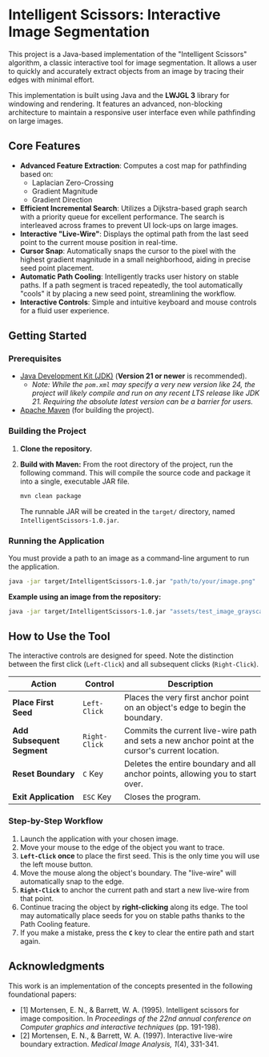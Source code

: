 
# Intelligent Scissors: Interactive Image Segmentation

This project is a Java-based implementation of the "Intelligent Scissors" algorithm, a classic interactive tool for image segmentation. It allows a user to quickly and accurately extract objects from an image by tracing their edges with minimal effort.

This implementation is built using Java and the **LWJGL 3** library for windowing and rendering. It features an advanced, non-blocking architecture to maintain a responsive user interface even while pathfinding on large images.

## Core Features

-   **Advanced Feature Extraction**: Computes a cost map for pathfinding based on:
    -   Laplacian Zero-Crossing
    -   Gradient Magnitude
    -   Gradient Direction
-   **Efficient Incremental Search**: Utilizes a Dijkstra-based graph search with a priority queue for excellent performance. The search is interleaved across frames to prevent UI lock-ups on large images.
-   **Interactive "Live-Wire"**: Displays the optimal path from the last seed point to the current mouse position in real-time.
-   **Cursor Snap**: Automatically snaps the cursor to the pixel with the highest gradient magnitude in a small neighborhood, aiding in precise seed point placement.
-   **Automatic Path Cooling**: Intelligently tracks user history on stable paths. If a path segment is traced repeatedly, the tool automatically "cools" it by placing a new seed point, streamlining the workflow.
-   **Interactive Controls**: Simple and intuitive keyboard and mouse controls for a fluid user experience.

## Getting Started

### Prerequisites

-   [Java Development Kit (JDK)](https://www.oracle.com/java/technologies/downloads/) (**Version 21 or newer** is recommended).
    -   *Note: While the `pom.xml` may specify a very new version like 24, the project will likely compile and run on any recent LTS release like JDK 21. Requiring the absolute latest version can be a barrier for users.*
-   [Apache Maven](https://maven.apache.org/download.cgi) (for building the project).

### Building the Project

1.  **Clone the repository.**
    
2.  **Build with Maven:**
    From the root directory of the project, run the following command. This will compile the source code and package it into a single, executable JAR file.
    ```bash
    mvn clean package
    ```
    The runnable JAR will be created in the `target/` directory, named `IntelligentScissors-1.0.jar`.

### Running the Application

You must provide a path to an image as a command-line argument to run the application.

```bash
java -jar target/IntelligentScissors-1.0.jar "path/to/your/image.png"
```

**Example using an image from the repository:**
```bash
java -jar target/IntelligentScissors-1.0.jar "assets/test_image_grayscale.png"
```

## How to Use the Tool

The interactive controls are designed for speed. Note the distinction between the first click (`Left-Click`) and all subsequent clicks (`Right-Click`).

| Action                     | Control         | Description                                                                                         |
| -------------------------- | --------------- | --------------------------------------------------------------------------------------------------- |
| **Place First Seed**       | `Left-Click`    | Places the very first anchor point on an object's edge to begin the boundary.                       |
| **Add Subsequent Segment** | `Right-Click`   | Commits the current live-wire path and sets a new anchor point at the cursor's current location.    |
| **Reset Boundary**         | `C` Key         | Deletes the entire boundary and all anchor points, allowing you to start over.                      |
| **Exit Application**       | `ESC` Key       | Closes the program.                                                                                 |

### Step-by-Step Workflow

1.  Launch the application with your chosen image.
2.  Move your mouse to the edge of the object you want to trace.
3.  **`Left-Click` once** to place the first seed. This is the only time you will use the left mouse button.
4.  Move the mouse along the object's boundary. The "live-wire" will automatically snap to the edge.
5.  **`Right-Click`** to anchor the current path and start a new live-wire from that point.
6.  Continue tracing the object by **right-clicking** along its edge. The tool may automatically place seeds for you on stable paths thanks to the Path Cooling feature.
7.  If you make a mistake, press the **`C`** key to clear the entire path and start again.

## Acknowledgments

This work is an implementation of the concepts presented in the following foundational papers:
-   [1] Mortensen, E. N., & Barrett, W. A. (1995). Intelligent scissors for image composition. In *Proceedings of the 22nd annual conference on Computer graphics and interactive techniques* (pp. 191-198).
-   [2] Mortensen, E. N., & Barrett, W. A. (1997). Interactive live-wire boundary extraction. *Medical Image Analysis, 1*(4), 331-341.

